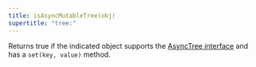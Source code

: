 ```yaml
---
title: isAsyncMutableTree(obj)
supertitle: "tree:"
---
```


Returns true if the indicated object supports the [AsyncTree interface](/async-tree/interface.html) and has a `set(key, value)` method.
